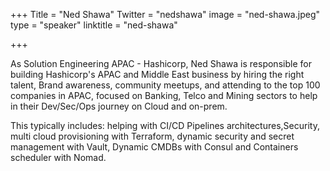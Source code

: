 +++
Title = "Ned Shawa"
Twitter = "nedshawa"
image = "ned-shawa.jpeg"
type = "speaker"
linktitle = "ned-shawa"

+++

As Solution Engineering APAC - Hashicorp, Ned Shawa is responsible for building Hashicorp's APAC and Middle East business by hiring the right talent, Brand awareness, community meetups, and attending to the top 100 companies in APAC, focused on Banking, Telco and Mining sectors to help in their Dev/Sec/Ops journey on Cloud and on-prem.

This typically includes: helping with CI/CD Pipelines architectures,Security, multi cloud provisioning with Terraform, dynamic security and secret management with Vault, Dynamic CMDBs with Consul and Containers scheduler with Nomad.
